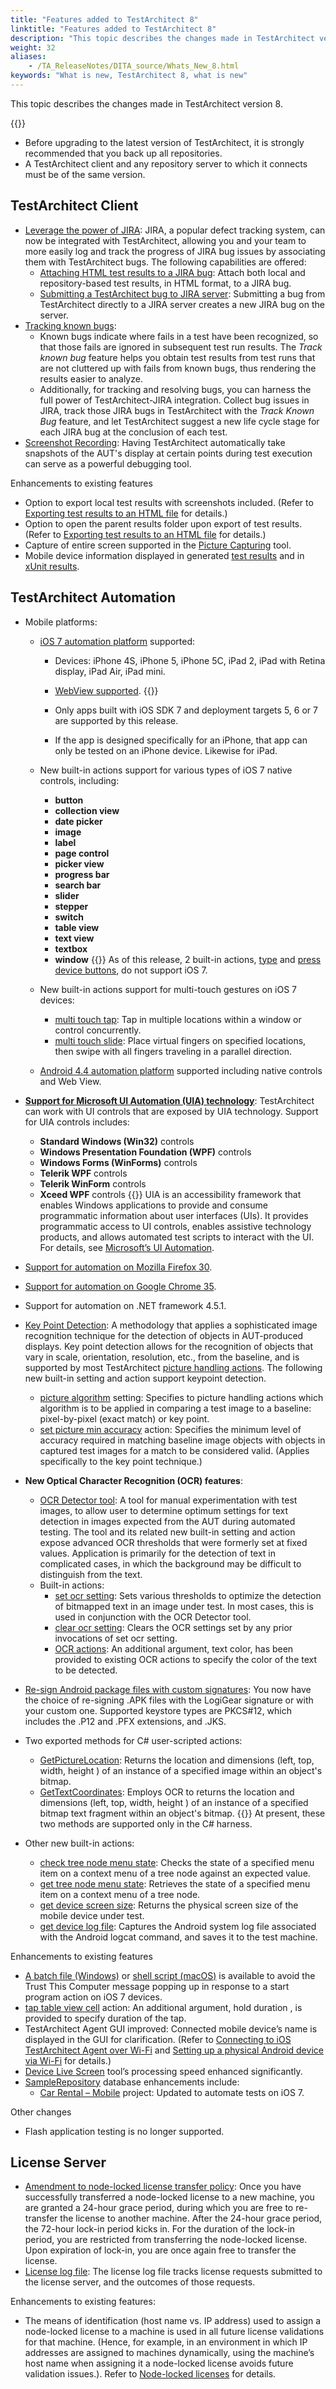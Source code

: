```yaml
--- 
title: "Features added to TestArchitect 8"
linktitle: "Features added to TestArchitect 8"
description: "This topic describes the changes made in TestArchitect version 8."
weight: 32
aliases: 
    - /TA_ReleaseNotes/DITA_source/Whats_New_8.html
keywords: "What is new, TestArchitect 8, what is new"
---
```


This topic describes the changes made in TestArchitect version 8.

{{<remember>}}

-   Before upgrading to the latest version of TestArchitect, it is strongly recommended that you back up all repositories.
-   A TestArchitect client and any repository server to which it connects must be of the same version.

## TestArchitect Client  

-   [Leverage the power of JIRA](/user-guide/integration-with-third-party-tools/jira-integration/): JIRA, a popular defect tracking system, can now be integrated with TestArchitect, allowing you and your team to more easily log and track the progress of JIRA bug issues by associating them with TestArchitect bugs. The following capabilities are offered:
    -   [Attaching HTML test results to a JIRA bug](/user-guide/integration-with-third-party-tools/jira-integration/features-jira-integration/working-with-jira-attachments/attaching-html-test-results-to-a-jira-bug): Attach both local and repository-based test results, in HTML format, to a JIRA bug.
    -   [Submitting a TestArchitect bug to JIRA server](/user-guide/integration-with-third-party-tools/jira-integration/features-jira-integration/submitting-testarchitect-bugs-to-jira-server): Submitting a bug from TestArchitect directly to a JIRA server creates a new JIRA bug on the server.
-   [Tracking known bugs](/user-guide/projects-and-project-items/project-items/testarchitect-bugs/working-with-known-bugs/):
    -   Known bugs indicate where fails in a test have been recognized, so that those fails are ignored in subsequent test run results. The *Track known bug* feature helps you obtain test results from test runs that are not cluttered up with fails from known bugs, thus rendering the results easier to analyze.
    -   Additionally, for tracking and resolving bugs, you can harness the full power of TestArchitect-JIRA integration. Collect bug issues in JIRA, track those JIRA bugs in TestArchitect with the *Track Known Bug* feature, and let TestArchitect suggest a new life cycle stage for each JIRA bug at the conclusion of each test.
-   [Screenshot Recording](/user-guide/finding-bugs-with-testarchitect/screenshot-recording/): Having TestArchitect automatically take snapshots of the AUT's display at certain points during test execution can serve as a powerful debugging tool.

Enhancements to existing features

-   Option to export local test results with screenshots included. \(Refer to [Exporting test results to an HTML file](/user-guide/working-with-test-results/exporting-test-results/exporting-local-test-results-to-an-html-file) for details.\)
-   Option to open the parent results folder upon export of test results. \(Refer to [Exporting test results to an HTML file](/user-guide/working-with-test-results/exporting-test-results/exporting-local-test-results-to-an-html-file) for details.\)
-   Capture of entire screen supported in the [Picture Capturing](/user-guide/projects-and-project-items/project-items/picture-checks/picture-capturing-tool/) tool.
-   Mobile device information displayed in generated [test results](/user-guide/working-with-test-results/overview/summary-tab) and in [xUnit results](/user-guide/working-with-test-results/exporting-test-results/exporting-test-results-to-xunit).

## TestArchitect Automation

-   Mobile platforms:
    -   [iOS 7 automation platform](/automation-guide/application-testing/mobile-testing/testing-mobile-applications/ios-automation/) supported:

        -   Devices: iPhone 4S, iPhone 5, iPhone 5C, iPad 2, iPad with Retina display, iPad Air, iPad mini.
        -   [WebView supported](/automation-guide/application-testing/mobile-testing/testing-mobile-web-applications/).
        {{<note>}}

        -   Only apps built with iOS SDK 7 and deployment targets 5, 6 or 7 are supported by this release.
        -   If the app is designed specifically for an iPhone, that app can only be tested on an iPhone device. Likewise for iPad.
    -   New built-in actions support for various types of iOS 7 native controls, including:

        -   **button**
        -   **collection view**
        -   **date picker**
        -   **image**
        -   **label**
        -   **page control**
        -   **picker view**
        -   **progress bar**
        -   **search bar**
        -   **slider**
        -   **stepper**
        -   **switch**
        -   **table view**
        -   **text view**
        -   **textbox**
        -   **window**
        {{<note>}} As of this release, 2 built-in actions, [type](/automation-guide/action-based-testing-language/built-in-actions/system-actions/keyboard/type) and [press device buttons](/automation-guide/action-based-testing-language/built-in-actions/system-actions/device/press-device-buttons), do not support iOS 7.

    -   New built-in actions support for multi-touch gestures on iOS 7 devices:
        -   [multi touch tap](/automation-guide/action-based-testing-language/built-in-actions/system-actions/device/multi-touch-tap): Tap in multiple locations within a window or control concurrently.
        -   [multi touch slide](/automation-guide/action-based-testing-language/built-in-actions/system-actions/device/multi-touch-slide): Place virtual fingers on specified locations, then swipe with all fingers traveling in a parallel direction.
    -   [Android 4.4 automation platform](/automation-guide/application-testing/mobile-testing/testing-mobile-applications/android-automation/) supported including native controls and Web View.
-   [**Support for Microsoft UI Automation \(UIA\) technology**](/automation-guide/microsoft-ui-automation/): TestArchitect can work with UI controls that are exposed by UIA technology. Support for UIA controls includes:

    -   **Standard Windows \(Win32\)** controls
    -   **Windows Presentation Foundation \(WPF\)** controls
    -   **Windows Forms \(WinForms\)** controls
    -   **Telerik WPF** controls
    -   **Telerik WinForm** controls
    -   **Xceed WPF** controls
    {{<note>}} UIA is an accessibility framework that enables Windows applications to provide and consume programmatic information about user interfaces \(UIs\). It provides programmatic access to UI controls, enables assistive technology products, and allows automated test scripts to interact with the UI. For details, see [Microsoft’s UI Automation](http://msdn.microsoft.com/en-us/library/windows/desktop/ee684009(v=vs.85).aspx).

-   [Support for automation on Mozilla Firefox 30](/automation-guide/application-testing/testing-web-and-ria-applications/testing-web-applications/).
-   [Support for automation on Google Chrome 35](/automation-guide/application-testing/testing-web-and-ria-applications/testing-web-applications/).
-   Support for automation on .NET framework 4.5.1.
-   [Key Point Detection](/user-guide/projects-and-project-items/project-items/picture-checks/key-points-modification-tool/): A methodology that applies a sophisticated image recognition technique for the detection of objects in AUT-produced displays. Key point detection allows for the recognition of objects that vary in scale, orientation, resolution, etc., from the baseline, and is supported by most TestArchitect [picture handling actions](/automation-guide/action-based-testing-language/built-in-actions/user-interface-actions/picture-handling/). The following new built-in setting and action support keypoint detection.
    -   [picture algorithm](/automation-guide/action-based-testing-language/built-in-settings/other-settings/picture-algorithm) setting: Specifies to picture handling actions which algorithm is to be applied in comparing a test image to a baseline: pixel-by-pixel \(exact match\) or key point.
    -   [set picture min accuracy](/automation-guide/action-based-testing-language/built-in-actions/user-interface-actions/picture-handling/set-picture-min-accuracy) action: Specifies the minimum level of accuracy required in matching baseline image objects with objects in captured test images for a match to be considered valid. \(Applies specifically to the key point technique.\)
-   **New Optical Character Recognition \(OCR\) features**:
    -   [OCR Detector tool](/user-guide/getting-started/working-with-testarchitect-client/advanced-features-of-testarchitect-client/ocr-detector-tool/): A tool for manual experimentation with test images, to allow user to determine optimum settings for text detection in images expected from the AUT during automated testing. The tool and its related new built-in setting and action expose advanced OCR thresholds that were formerly set at fixed values. Application is primarily for the detection of text in complicated cases, in which the background may be difficult to distinguish from the text.
    -   Built-in actions:
        -   [set ocr setting](/automation-guide/action-based-testing-language/built-in-actions/user-interface-actions/optical-character-recognition/set-ocr-setting): Sets various thresholds to optimize the detection of bitmapped text in an image under test. In most cases, this is used in conjunction with the OCR Detector tool.
        -   [clear ocr setting](/automation-guide/action-based-testing-language/built-in-actions/user-interface-actions/optical-character-recognition/clear-ocr-setting): Clears the OCR settings set by any prior invocations of set ocr setting.
        -   [OCR actions](/automation-guide/action-based-testing-language/built-in-actions/user-interface-actions/optical-character-recognition/): An additional argument, text color, has been provided to existing OCR actions to specify the color of the text to be detected.
-   [Re-sign Android package files with custom signatures](/automation-guide/application-testing/mobile-testing/testing-mobile-applications/android-automation/configuring-customized-signatures/): You now have the choice of re-signing .APK files with the LogiGear signature or with your custom one. Supported keystore types are PKCS\#12, which includes the .P12 and .PFX extensions, and .JKS.
-   Two exported methods for C\# user-scripted actions:

    -   [GetPictureLocation](/automation-guide/action-based-testing-language/testarchitect-automation-classes/automation-classes/abtentity/getpicturelocation): Returns the location and dimensions \(left, top, width, height \) of an instance of a specified image within an object's bitmap.
    -   [GetTextCoordinates](/automation-guide/action-based-testing-language/testarchitect-automation-classes/automation-classes/abtentity/gettextcoordinates): Employs OCR to returns the location and dimensions \(left, top, width, height \) of an instance of a specified bitmap text fragment within an object's bitmap.
    {{<note>}} At present, these two methods are supported only in the C\# harness.

-   Other new built-in actions:
    -   [check tree node menu state](/automation-guide/action-based-testing-language/built-in-actions/user-interface-actions/tree-view/check-tree-node-menu-state): Checks the state of a specified menu item on a context menu of a tree node against an expected value.
    -   [get tree node menu state](/automation-guide/action-based-testing-language/built-in-actions/user-interface-actions/tree-view/get-tree-node-menu-state): Retrieves the state of a specified menu item on a context menu of a tree node.
    -   [get device screen size](/automation-guide/action-based-testing-language/built-in-actions/system-actions/device/get-device-screen-size): Returns the physical screen size of the mobile device under test.
    -   [get device log file](/automation-guide/action-based-testing-language/built-in-actions/system-actions/device/get-device-log-file): Captures the Android system log file associated with the Android logcat command, and saves it to the test machine.

Enhancements to existing features

-   [A batch file \(Windows\)](/automation-guide/application-testing/mobile-testing/testing-mobile-applications/ios-automation/launching-an-aut) or [shell script \(macOS\)](/automation-guide/application-testing/mobile-testing/testing-mobile-applications/ios-automation/launching-an-aut) is available to avoid the Trust This Computer message popping up in response to a start program action on iOS 7 devices.
-   [tap table view cell](/automation-guide/action-based-testing-language/built-in-actions/user-interface-actions/table-view/tap-table-view-cell) action: An additional argument, hold duration , is provided to specify duration of the tap.
-   TestArchitect Agent GUI improved: Connected mobile device’s name is displayed in the GUI for clarification. \(Refer to [Connecting to iOS TestArchitect Agent over Wi-Fi](/automation-guide/application-testing/mobile-testing/testing-mobile-applications/ios-automation/setting-up-the-ios-test-environment/connecting-to-ios-testarchitect-agent-over-wi-fi) and [Setting up a physical Android device via Wi-Fi](/automation-guide/application-testing/mobile-testing/testing-mobile-applications/android-automation/setting-up-the-test-environment/configuring-android-testing-on-target-devices/setting-up-a-physical-android-device-via-wi-fi) for details.\)
-   [Device Live Screen](/automation-guide/application-testing/mobile-testing/additional-tasks-and-tools/capturing-screenshots-of-a-mobile-device) tool’s processing speed enhanced significantly.
-   [SampleRepository](/user-guide/getting-started/sample-repository/) database enhancements include:
    -   [Car Rental – Mobile](/user-guide/getting-started/sample-repository/car-rental-mobile/testing-car-rental-on-the-ios-platform/) project: Updated to automate tests on iOS 7.

Other changes

-   Flash application testing is no longer supported.

## License Server

-   [Amendment to node-locked license transfer policy](/administration-guide/license-server/managing-licenses/node-locked-licenses/): Once you have successfully transferred a node-locked license to a new machine, you are granted a 24-hour grace period, during which you are free to re-transfer the license to another machine. After the 24-hour grace period, the 72-hour lock-in period kicks in. For the duration of the lock-in period, you are restricted from transferring the node-locked license. Upon expiration of lock-in, you are once again free to transfer the license.
-   [License log file](/administration-guide/license-server/license-log-file/): The license log file tracks license requests submitted to the license server, and the outcomes of those requests.

Enhancements to existing features:

-   The means of identification \(host name vs. IP address\) used to assign a node-locked license to a machine is used in all future license validations for that machine. \(Hence, for example, in an environment in which IP addresses are assigned to machines dynamically, using the machine’s host name when assigning it a node-locked license avoids future validation issues.\). Refer to [Node-locked licenses](/administration-guide/license-server/managing-licenses/node-locked-licenses/) for details.



